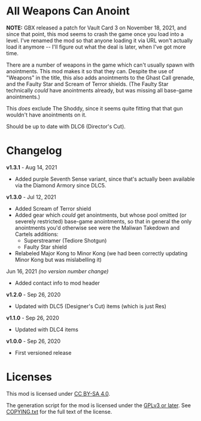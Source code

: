 All Weapons Can Anoint
======================

**NOTE:** GBX released a patch for Vault Card 3 on November 18, 2021,
and since that point, this mod seems to crash the game once you load
into a level.  I've renamed the mod so that anyone loading it via URL
won't actually load it anymore -- I'll figure out what the deal is
later, when I've got more time.

There are a number of weapons in the game which can't usually spawn with
anointments.  This mod makes it so that they can.  Despite the use
of "Weapons" in the title, this also adds anointments to the Ghast Call
grenade, and the Faulty Star and Scream of Terror shields.  (The Faulty
Star technically *could* have anointments already, but was missing all
base-game anointments.)

This *does* exclude The Shoddy, since it seems quite fitting that that
gun wouldn't have anointments on it.

Should be up to date with DLC6 (Director's Cut).

Changelog
=========

**v1.3.1** - Aug 14, 2021
 * Added purple Seventh Sense variant, since that's actually been available
   via the Diamond Armory since DLC5.

**v1.3.0** - Jul 12, 2021
 * Added Scream of Terror shield
 * Added gear which *could* get anointments, but whose pool omitted (or
   severely restricted) base-game anointments, so that in general the only
   anointments you'd otherwise see were the Maliwan Takedown and Cartels
   additions:
   * Superstreamer (Tediore Shotgun)
   * Faulty Star shield
 * Relabeled Major Kong to Minor Kong (we had been correctly updating Minor Kong
   but was mislabelling it)

Jun 16, 2021 *(no version number change)*
 * Added contact info to mod header

**v1.2.0** - Sep 26, 2020
 * Updated with DLC5 (Designer's Cut) items (which is just Res)

**v1.1.0** - Sep 26, 2020
 * Updated with DLC4 items

**v1.0.0** - Sep 26, 2020
 * First versioned release
 
Licenses
========

This mod is licensed under [CC BY-SA 4.0](https://creativecommons.org/licenses/by-sa/4.0/).

The generation script for the mod is licensed under the
[GPLv3 or later](https://www.gnu.org/licenses/quick-guide-gplv3.html).
See [COPYING.txt](../../COPYING.txt) for the full text of the license.

